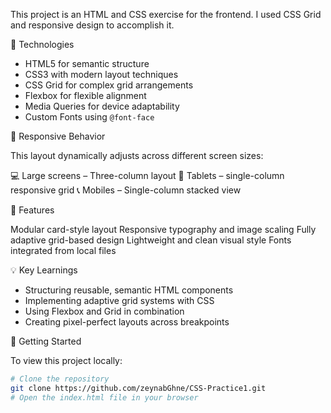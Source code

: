 This project is an HTML and CSS exercise for the frontend. I used CSS Grid and responsive design to accomplish it.

🧰 Technologies

- HTML5 for semantic structure  
- CSS3 with modern layout techniques  
- CSS Grid for complex grid arrangements  
- Flexbox for flexible alignment  
- Media Queries for device adaptability  
- Custom Fonts using `@font-face`


📱 Responsive Behavior

This layout dynamically adjusts across different screen sizes:

 💻 Large screens – Three-column layout
 📱 Tablets – single-column responsive grid
 📞 Mobiles – Single-column stacked view


 🎯 Features

 Modular card-style layout
 Responsive typography and image scaling
 Fully adaptive grid-based design
 Lightweight and clean visual style
 Fonts integrated from local files


 💡 Key Learnings

- Structuring reusable, semantic HTML components
- Implementing adaptive grid systems with CSS
- Using Flexbox and Grid in combination
- Creating pixel-perfect layouts across breakpoints


 🚀 Getting Started

To view this project locally:

```bash
# Clone the repository
git clone https://github.com/zeynabGhne/CSS-Practice1.git
# Open the index.html file in your browser
